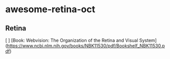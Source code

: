 # awesome-retina-oct

## Retina

[ ] [Book: Webvision: The Organization of the Retina and Visual System] (https://www.ncbi.nlm.nih.gov/books/NBK11530/pdf/Bookshelf_NBK11530.pdf)
